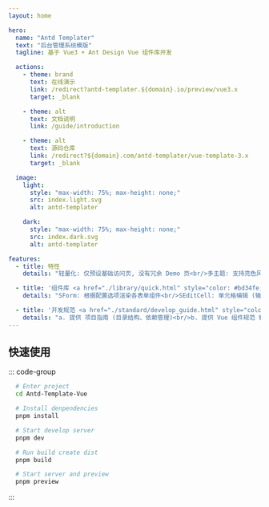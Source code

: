```yaml
---
layout: home

hero:
  name: "Antd Templater"
  text: "后台管理系统模版"
  tagline: 基于 Vue3 + Ant Design Vue 组件库开发

  actions:
    - theme: brand
      text: 在线演示
      link: /redirect?antd-templater.${domain}.io/preview/vue3.x
      target: _blank

    - theme: alt
      text: 文档说明
      link: /guide/introduction

    - theme: alt
      text: 源码仓库
      link: /redirect?${domain}.com/antd-templater/vue-template-3.x
      target: _blank

  image:
    light:
      style: "max-width: 75%; max-height: none;"
      src: index.light.svg
      alt: antd-templater

    dark:
      style: "max-width: 75%; max-height: none;"
      src: index.dark.svg
      alt: antd-templater

features:
  - title: 特性
    details: "轻量化: 仅预设基础访问页, 没有冗余 Demo 页<br/>多主题: 支持亮色风格、暗色风格、暗黑风格等<br/>多布局: 侧边菜单、顶部菜单、混合菜单等导航<br>标签栏: 支持面包屑，支持多页签及其数据缓存<br/>现数据 - 由 `msw` + 预设的 mock data 提供<br/>"

  - title: '组件库 <a href="./library/quick.html" style="color: #bd34fe;">更多</a>'
    details: "SForm: 根据配置选项渲染各表单组件<br/>SEditCell: 单元格编辑 (输入框、下拉框等)<br/>STable: 多功能表格组件 (并非 ATable 的封装)<br/>STree: 对 ATree 封装, 扩展 link 模式和新 API <br/>SIcon: 根据 type 渲染 Icon, 也支持 iconfont<br/>"

  - title: '开发规范 <a href="./standard/develop_guide.html" style="color: #bd34fe;">详情</a>'
    details: "a. 提供 项目指南 (目录结构、依赖管理)<br/>b. 提供 Vue 组件规范 和 Vue 组件范式<br/>c. 提供 Git 分支规范、Git Commit 规范<br/>d. 提供 Git Commit 校验工具和辅助工具<br/>e. 提供 VSCode 推荐使用的插件和配置项<br/>"
---
```


## 快速使用

::: code-group

<!--@include: ./repository.md-->

```bash [安装依赖]
  # Enter project
  cd Antd-Template-Vue

  # Install denpendencies
  pnpm install

```

```bash [本地启动]
  # Start develop server
  pnpm dev

```

```bash [本地构建]
  # Run build create dist
  pnpm build

  # Start server and preview
  pnpm preview

```

:::
